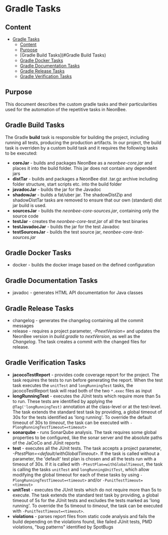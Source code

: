 # Gradle Tasks

## Content

- [Gradle Tasks](#Gradle-Tasks)
    - [Content](#Content)
    - [Purpose](#Purpose)
    - [Gradle Build Tasks](#Gradle Build Tasks)
    - [Gradle Docker Tasks](#Gradle-Docker-Tasks)
    - [Gradle Documentation Tasks](#Gradle-Documentation-Tasks)
    - [Gradle Release Tasks](#Gradle-Release-Tasks)
    - [Gradle Verification Tasks](#Gradle-Verification-Tasks)

## Purpose

This document describes the custom gradle tasks and their particularities used for the automation of the repetitive tasks in NeonBee.

## Gradle Build Tasks
The Gradle **build** task is responsible for building the project, including running all tests, producing the production artifacts. In our project, the build task is overriden by a custom build task and it requires the following tasks to be executed:
  - **coreJar** - builds and packages NeonBee as a *neonbee-core.jar* and places it into the build folder. This jar does not contain any dependent jars
  - **distTar** - builds and packages a NeonBee dist .tar.gz archive including folder structure, start scripts etc. into the build folder
  - **javadocJar** - builds the jar for the Javadoc
  - **shadowJar** - builds a fat/uber jar. The shadowDistZip and shadowDistTar tasks are removed to ensure that our own (standard) dist jar build is used.
  - **sourcesJar** - builds the *neonbee-core-sources.jar*, containing only the source code
  - **testJar** - creates the *neonbee-core-test.jar* of all the test binaries
  - **testJavadocJar** - builds the jar for the test Javadoc
  - **testSourcesJar** - builds the test source jar, *neonbee-core-test-sources.jar*

## Gradle Docker Tasks
- docker - builds the docker image based on the defined configuration

## Gradle Documentation Tasks
- javadoc - generates HTML API documentation for Java classes

## Gradle Release Tasks
- changelog - generates the changelog containing all the commit messages
- release - requires a project parameter, *-PnextVersion=<nextVersion>* and updates the NeonBee version in *build.gradle* to *nextVersion*, as well as the *Changelog*. The task creates a commit with the changed files for release.

## Gradle Verification Tasks
- **jacocoTestReport** - provides code coverage report for the project. The task requires the tests to run before generating the report. When the test task executes the `unitTest` and `longRunningTest` tasks, the jacocoTestReport task will read both of the two `*.exec` files as input
- **longRunningTest** - executes the JUnit tests which require more than 5s to run. These tests are identified by applying the `@Tag('longRunningTest)` annotation at the class-level or at the test-level. The task extends the standard test task by providing, a global timeout of 30s for the tests identified as 'long running'. To override the default timeout of 30s to *timeout*, the task can be executed with `-PlongRunningTestTimeout=<timeout>`
- **sonarqube** - runs SonarQube analysis. The task requires some global properties to be configured, like the sonar server and the absolute paths of the JaCoCo and JUnit reports
- **test** - executes all the JUnit tests. The task accepts a project parameter, *-PtestPlan=<default/withGlobalTimeout>*. If the task is called without a parameter, the 'default' test plan is chosen and all the tests run with a timeout of 30s. If it is called with `-PtestPlan=withGlobalTimeout`, the task is calling the tasks `unitTest` and `longRunningUnitTest`, which allow modifying the global timeout for each of these tasks by using `-PlongRunningTestTimeout=<timeout>` and/or  `-PunitTestTimeout=<timeout>`
- **unitTest** - executes the JUnit tests which do not require more than 5s to execute. The task extends the standard test task by providing, a global timeout of 5s for the JUnit tests and excludes the tests marked as 'long running'. To override the 5s timeout to *timeout*, the task can be executed with `-PunitTestTimeout=<timeout>`.
- **violations** - parses report files from static code analysis and fails the build depending on the violations found, like failed JUnit tests, PMD violations, "bug patterns" identified by SpotBugs
